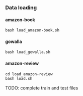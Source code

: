 ### Data loading

#### amazon-book
```
bash load_amazon-book.sh
```
#### gowalla
```
bash load_gowalla.sh
```

#### amazon-review
```
cd load_amazon-review
bash load.sh
```
TODO: complete train and test files